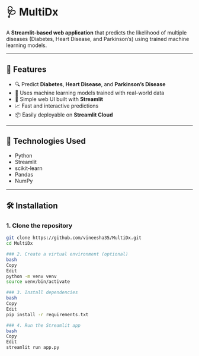 # 🩺 MultiDx

A **Streamlit-based web application** that predicts the likelihood of multiple diseases (Diabetes, Heart Disease, and Parkinson’s) using trained machine learning models.

---

## 📌 Features

- 🔍 Predict **Diabetes**, **Heart Disease**, and **Parkinson’s Disease**
- 🧠 Uses machine learning models trained with real-world data
- 🧾 Simple web UI built with **Streamlit**
- 📈 Fast and interactive predictions
- 📦 Easily deployable on **Streamlit Cloud**

---

## 🧠 Technologies Used

- Python  
- Streamlit  
- scikit-learn  
- Pandas  
- NumPy  

---

## 🛠️ Installation

### 1. Clone the repository
```bash
git clone https://github.com/vineesha35/MultiDx.git
cd MultiDx

### 2. Create a virtual environment (optional)
bash
Copy
Edit
python -m venv venv
source venv/bin/activate

### 3. Install dependencies
bash
Copy
Edit
pip install -r requirements.txt

### 4. Run the Streamlit app
bash
Copy
Edit
streamlit run app.py
